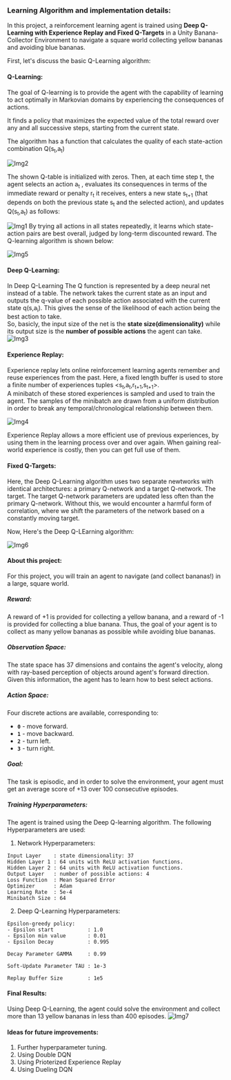 ### Learning Algorithm and implementation details:

In this project, a reinforcement learning agent is trained using **Deep Q-Learning with Experience Replay and Fixed Q-Targets** in a Unity Banana-Collector Environment to navigate a square world collecting yellow bananas and avoiding blue bananas.  

First, let's discuss the basic Q-Learning algorithm:  
#### Q-Learning:
The goal of Q-learning is to provide the agent with the capability of learning to act optimally in Markovian domains by experiencing the consequences of actions.

It finds a policy that maximizes the expected value of the total reward over any and all successive steps, starting from the current state.   

The algorithm has a function that calculates the quality of each state-action combination Q(s<sub>t</sub>,a<sub>t</sub>) 

![Img2](Assets/img2.png)

The shown Q-table is initialized with zeros. Then, at each time step t, the agent selects an action a<sub>t</sub>
, evaluates its consequences in terms of the immediate reward or penalty r<sub>t</sub> it receives, enters a new state s<sub>t+1</sub> (that depends on both the previous state s<sub>t</sub> and the selected action), and updates Q(s<sub>t</sub>,a<sub>t</sub>) as follows:

![Img1](Assets/img1.JPG)
By trying all actions in all states repeatedly, it learns which state-action pairs are best overall, judged by long-term discounted reward.
The Q-learning algorithm is shown below:   

![Img5](Assets/img5.PNG)
#### Deep Q-Learning:

In Deep Q-Learning The Q function is represented by a deep neural net instead of a table.
The network takes the current state as an input and outputs the q-value of each possible action associated with the current state q(s,a<sub>i</sub>). This gives the sense of the likelihood of each action being the best action to take.    
So, basicly, the input size of the net is the **state size(dimensionality)**  while its output size is the **number of possible actions** the agent can take.
![Img3](Assets/img3.PNG)

#### Experience Replay:
Experience replay lets online reinforcement learning agents remember and reuse experiences from the past. Here, a fixed length buffer is used to store a finite number of experiences tuples
<s<sub>t</sub>,a<sub>t</sub>,r<sub>t+1</sub>,s<sub>t+1</sub>>.   
A minibatch of these stored experiences is sampled and used to train the agent. The samples of the minibatch are drawn from a uniform distribution in order to break any temporal/chronological relationship between them.

 ![Img4](Assets/img4.png)

Experience Replay allows a more efficient use of previous experiences, by using them in the learning process over and over again. When gaining real-world experience is costly, then you can get full use of them.

#### Fixed Q-Targets:
Here, the Deep Q-Learning algorithm uses two separate newtworks with identical architectures: a primary Q-network and a target Q-network.
The target. The target Q-network parameters are updated less often than the primary Q-network. Without this, we would encounter a harmful form of correlation, where we shift the parameters of the network based on a constantly moving target.

Now, Here's the Deep Q-LEarning algorithm:

![Img6](Assets/img6.png)

#### About this project:
For this project, you will train an agent to navigate (and collect bananas!) in a large, square world.  

##### Reward:
A reward of +1 is provided for collecting a yellow banana, and a reward of -1 is provided for collecting a blue banana.  Thus, the goal of your agent is to collect as many yellow bananas as possible while avoiding blue bananas.  

##### Observation Space:
The state space has 37 dimensions and contains the agent's velocity, along with ray-based perception of objects around agent's forward direction. Given this information, the agent has to learn how to best select actions.  
##### Action Space: 
Four discrete actions are available, corresponding to:
- **`0`** - move forward.
- **`1`** - move backward.
- **`2`** - turn left.
- **`3`** - turn right.
##### Goal:
The task is episodic, and in order to solve the environment, your agent must get an average score of +13 over 100 consecutive episodes.

##### Training Hyperparameters:
The agent is trained using the Deep Q-learning algorithm. The following Hyperparameters are used:   
1) Network Hyperparameters:   
```
Input Layer    : state dimensionality: 37   
Hidden Layer 1 : 64 units with ReLU activation functions.   
Hidden Layer 2 : 64 units with ReLU activation functions.   
Output Layer   : number of possible actions: 4   
Loss Function  : Mean Squared Error   
Optimizer      : Adam
Learning Rate  : 5e-4
Minibatch Size : 64
```  

2) Deep Q-Learning Hyperparameters:
```
Epsilon-greedy policy:
- Epsilon start           : 1.0   
- Epsilon min value       : 0.01   
- Epsilon Decay           : 0.995   

Decay Parameter GAMMA     : 0.99

Soft-Update Parameter TAU : 1e-3

Replay Buffer Size        : 1e5
```

#### Final Results:

Using Deep Q-Learning, the agent could solve the environment and collect more than 13 yellow bananas in less than 400 episodes.
![Img7](Assets/img7.png)
#### Ideas for future improvements:
1) Further hyperparameter tuning.
2) Using Double DQN
3) Using Prioterized Experience Replay
4) Using Dueling DQN




